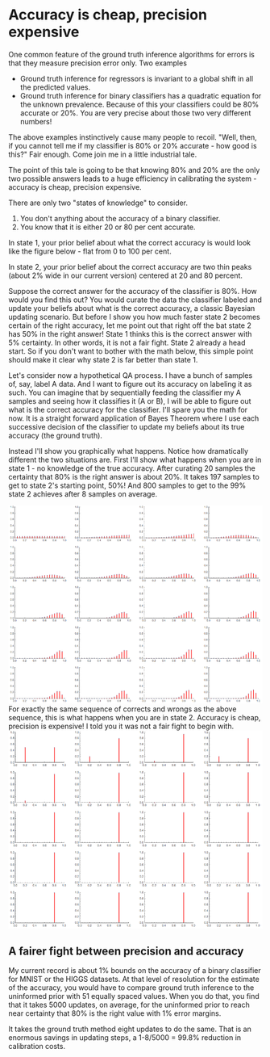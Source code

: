 # Accuracy is cheap, precision expensive
One common feature of the ground truth inference algorithms for errors is that they measure precision error only. Two examples
* Ground truth inference for regressors is invariant to a global shift in all the predicted values.
* Ground truth inference for binary classifiers has a quadratic equation for the unknown prevalence. Because of this your classifiers could be 80% accurate or 20%. You are very precise about those two very different numbers!

The above examples instinctively cause many people to recoil. "Well, then, if you cannot tell me if my classifier is 80% or 20% accurate - how good is this?" Fair enough. Come join me in a little industrial tale.

The point of this tale is going to be that knowing 80% and 20% are the only two possible answers leads to a huge efficiency in calibrating the system - accuracy is cheap, precision expensive.

There are only two "states of knowledge" to consider.
1. You don't anything about the accuracy of a binary classifier.
2. You know that it is either 20 or 80 per cent accurate.

In state 1, your prior belief about what the correct accuracy is would look like the figure below - flat from 0 to 100 per cent.

In state 2, your prior belief about the correct accuracy are two thin peaks (about 2% wide in our current version) centered at 20 and 80 percent.

Suppose the correct answer for the accuracy of the classifier is 80%. How would you find this out? You would curate the data the classifier labeled and update your beliefs about what is the correct accuracy, a classic Bayesian updating scenario. But before I show you how much faster state 2 becomes certain of the right accuracy, let me point out that right off the bat state 2 has 50% in the right answer! State 1 thinks this is the correct answer with 5% certainty. In other words, it is not a fair fight. State 2 already a head start. So if you don't want to bother with the math below, this simple point should make it clear why state 2 is far better than state 1.

Let's consider now a hypothetical QA process. I have a bunch of samples of, say, label A data. And I want to figure out its accuracy on labeling it as such. You can imagine that by sequentially feeding the classifier my A samples and seeing how it classifies it (A or B), I will be able to figure out what is the correct accuracy for the classifier. I'll spare you the math for now. It is a straight forward application of Bayes Theorem where I use each successive decision of the classifier to update my beliefs about its true accuracy (the ground truth).

Instead I'll show you graphically what happens. Notice how dramatically different the two situations are. First I'll show what happens when you are in state 1 - no knowledge of the true accuracy. After curating 20 samples the certainty that 80% is the right answer is about 20%. It takes 197 samples to get to state 2's starting point, 50%! And 800 samples to get to the 99% state 2 achieves after 8 samples on average.

![Bayesian updating for the uniform prior on classifier accuracy](./uniform-prior-bayesian-updating.png)
For exactly the same sequence of corrects and wrongs as the above sequence, this is what happens when you are in state 2. Accuracy is cheap, precision is expensive! I told you it was not a fair fight to begin with.
![Bayesian updating for the two value uncertain state](./two-values-bayesian-updating.png)

## A fairer fight between precision and accuracy
My current record is about 1% bounds on the accuracy of a binary classifier for MNIST or the HIGGS datasets. At that level of resolution for the estimate of the accuracy, you would have to compare ground truth inference to the uninformed prior with 51 equally spaced values. When you do that, you find that it takes 5000 updates, on average, for the uninformed prior to reach near certainty that 80% is the right value with 1% error margins.

It takes the ground truth method eight updates to do the same. That is an enormous savings in updating steps, a 1-8/5000 = 99.8% reduction in calibration costs.



